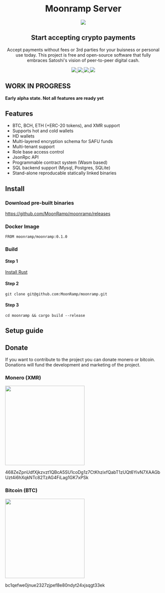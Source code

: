 <div align="center">
  <h1>Moonramp Server</h1>

  <image src="./moonramp_icon.png">

  <h2>Start accepting crypto payments</h2>
  
  <div><p>
    Accept payments without fees or 3rd parties for your buisness or personal use today.
    This project is free and open-source software that fully embraces Satoshi's vision of peer-to-peer digital cash.
  </p></div>
  
  <div><p>
    <a href="https://dl.circleci.com/status-badge/redirect/gh/MoonRamp/moonramp/tree/master">
      <img src="https://dl.circleci.com/status-badge/img/gh/MoonRamp/moonramp/tree/master.svg?style=shield"/>
    </a>
    <a href="https://github.com/moonramp/moonramp/releases/">
      <img src="https://img.shields.io/github/v/release/moonramp/moonramp"/>
    </a>
    <a href="https://hub.docker.com/repository/docker/moonramp/moonramp">
      <img src="https://img.shields.io/docker/v/moonramp/moonramp"/>
    </a>
    <a href="https://github.com/moonramp/moonramp/blob/master/LICENSE">
      <img src="https://img.shields.io/github/license/moonramp/moonramp"/>
    </a>
  </p></div>
</div>

## WORK IN PROGRESS

<b>Early alpha state. Not all features are ready yet</b>

## Features
* BTC, BCH, ETH (+ERC-20 tokens), and XMR support
* Supports hot and cold wallets
* HD wallets
* Multi-layered encryption schema for SAFU funds
* Multi-tenant support
* Role base access control
* JsonRpc API
* Programmable contract system (Wasm based)
* SQL backend support (Mysql, Postgres, SQLite)
* Stand-alone reproducable statically linked binaries

## Install

### Download pre-built binaries

https://github.com/MoonRamp/moonramp/releases

### Docker Image

```
FROM moonramp/moonramp:0.1.0
```

### Build
#### Step 1

[Install Rust](https://www.rust-lang.org/)

#### Step 2

```
git clone git@github.com:MoonRamp/moonramp.git
```

#### Step 3

```
cd moonramp && cargo build --release
```

## Setup guide

## Donate

If you want to contribute to the project you can donate monero or bitcoin.
Donations will fund the development and marketing of the project.

### Monero (XMR)
<image width="256" src="./moonramp_monero.jpeg">
<p>468ZeZpnUdfXjkzvzt1QBcA5SU1coDg1z7CtKhzixfQabT1zUQt6YivN7XAAGbUzt4i6hXqkNTc82TzAG4FiLag1GK7xPSk</p>

### Bitcoin (BTC)
<image width="256" src="./moonramp_bitcoin.jpeg">
<p>bc1qefwe0jnue2327zjpef8e80ndyt24xjsqgt33ek</p>
